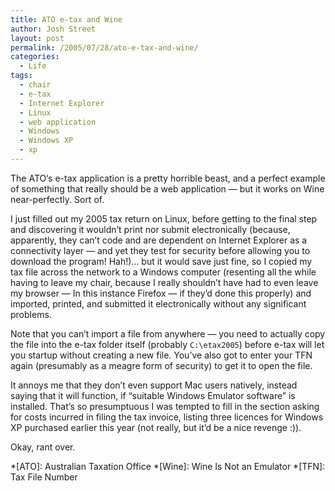 ```yaml
---
title: ATO e-tax and Wine
author: Josh Street
layout: post
permalink: /2005/07/28/ato-e-tax-and-wine/
categories:
  - Life
tags:
  - chair
  - e-tax
  - Internet Explorer
  - Linux
  - web application
  - Windows
  - Windows XP
  - xp
---
```

The ATO&#8216;s e-tax application is a pretty horrible beast, and a perfect example of something that really should be a web application &#8212; but it works on Wine near-perfectly. Sort of.

I just filled out my 2005 tax return on Linux, before getting to the final step and discovering it wouldn&#8217;t print nor submit electronically (because, apparently, they can&#8217;t code and are dependent on Internet Explorer as a connectivity layer &#8212; and yet they test for security before allowing you to download the program! Hah!)&#8230; but it would save just fine, so I copied my tax file across the network to a Windows computer (resenting all the while having to leave my chair, because I really shouldn&#8217;t have had to even leave my browser &#8212; In this instance Firefox &#8212; if they&#8217;d done this properly) and imported, printed, and submitted it electronically without any significant problems.

Note that you can&#8217;t import a file from anywhere &#8212; you need to actually copy the file into the e-tax folder itself (probably `C:\etax2005`) before e-tax will let you startup without creating a new file. You&#8217;ve also got to enter your TFN again (presumably as a meagre form of security) to get it to open the file.

It annoys me that they don&#8217;t even support Mac users natively, instead saying that it will function, if &#8220;suitable Windows Emulator software&#8221; is installed. That&#8217;s so presumptuous I was tempted to fill in the section asking for costs incurred in filing the tax invoice, listing three licences for Windows XP purchased earlier this year (not really, but it&#8217;d be a nice revenge :)).

Okay, rant over.

 *[ATO]: Australian Taxation Office
 *[Wine]: Wine Is Not an Emulator
 *[TFN]: Tax File Number